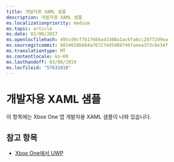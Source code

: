 ```yaml
---
title: 개발자용 XAML 샘플
description: 개발자용 XAML 샘플
ms.localizationpriority: medium
ms.topic: article
ms.date: 02/08/2017
ms.openlocfilehash: 495cd9cffb17666ad3308a1ac6fa6cc20772d9ea
ms.sourcegitcommit: b034650b684a767274d5d88746faeea373c8e34f
ms.translationtype: MT
ms.contentlocale: ko-KR
ms.lasthandoff: 03/06/2019
ms.locfileid: "57631818"
---
```

# <a name="xaml-samples-for-developers"></a>개발자용 XAML 샘플

이 항목에는 Xbox One 앱 개발자용 XAML 샘플이 나와 있습니다.

## <a name="see-also"></a>참고 항목
- [Xbox One에서 UWP](index.md)

